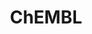 ---
bigquery: https://console.cloud.google.com/bigquery?p=patents-public-data&d=ebi_chembl&page=dataset
citation: '"The ChEMBL database in 2017." Anna Gaulton, Anne Hersey, Michał Nowotka,
  A Patrícia Bento, Jon Chambers, David Mendez, Prudence Mutowo, Francis Atkinson,
  Louisa J Bellis, Elena Cibrián-Uhalte, Mark Davies, Nathan Dedman, Anneli Karlsson,
  María Paula Magariños, John P Overington, George Papadatos, Ines Smit, Andrew R
  Leach Nucleic acids Research (2017) 45 (Database Issue), D945-D954'
contributors: European Bioinformatics Institute
cost: None
description: ChEMBL Data is a manually curated database of small molecules used in
  drug discovery, including information about existing patented drugs.
documentation: 'schema: https://www.ebi.ac.uk/chembl/db_schema


  '
last_edit: Mon, 04 Apr 2022 19:07:30 GMT
location: https://console.cloud.google.com/marketplace/product/google_patents_public_datasets/chembl
maintained_by: EMBL-EBI, an outstation of European Molecular Biology Laboratory
related_publications: '

  ChEMBL: towards direct deposition of bioassay data.


  Mendez D, Gaulton A, Bento AP, Chambers J, De Veij M, Félix E, Magariños MP, Mosquera
  JF, Mutowo P, Nowotka M, Gordillo-Marañón M, Hunter F, Junco L, Mugumbate G, Rodriguez-Lopez
  M, Atkinson F, Bosc N, Radoux CJ, Segura-Cabrera A, Hersey A, Leach AR.


  — Nucleic Acids Res. 2019; 47(D1):D930-D940. doi: 10.1093/nar/gky1075

  '
schema_fields: '[''product_id'', ''parent_type'', ''synonyms'', ''ref_url'', ''level2'',
  ''pathway_id'', ''mc_tax_id'', ''indication_class'', ''orig_description'', ''cx_most_apka'',
  ''units'', ''comp_class_id'', ''data_validity_comment'', ''set_name'', ''doi'',
  ''patent_no'', ''mesh_id'', ''prediction_method'', ''warning_id'', ''company'',
  ''dosage_form'', ''type'', ''met_conversion'', ''l4'', ''accession'', ''binding_site_comment'',
  ''curated_by'', ''first_page'', ''go_id'', ''alert_set_id'', ''max_phase_for_ind'',
  ''warning_description'', ''definition'', ''l6'', ''activity_id'', ''innovator_company'',
  ''ref_type'', ''abstract'', ''std_act_id'', ''usan_stem_id'', ''standard_upper_value'',
  ''qed_weighted'', ''uberon_id'', ''src_short_name'', ''ddd_admr'', ''drug_product_flag'',
  ''substrate_record_id'', ''protein_class_synonym'', ''relationship'', ''status'',
  ''src_assay_id'', ''standard_inchi'', ''variant_id'', ''entity_id'', ''usan_stem'',
  ''bao_id'', ''patent_expire_date'', ''component_type'', ''ass_cls_map_id'', ''path'',
  ''target_type'', ''standard_relation'', ''site_id'', ''cell_id'', ''issue'', ''mol_frac_id'',
  ''active_ingredient'', ''rgid'', ''tbl'', ''level5'', ''organism'', ''l8'', ''ddd_units'',
  ''alert_name'', ''stem'', ''level2_description'', ''sequence'', ''cell_source_tax_id'',
  ''stat'', ''uo_units'', ''warning_year'', ''level3'', ''activity_count'', ''pubmed_id'',
  ''updated_by'', ''compsyn_id'', ''co_stem_id'', ''comp_go_id'', ''text_value'',
  ''class_type'', ''ro3_pass'', ''who_name'', ''db_source'', ''usan_stem_definition'',
  ''standard_flag'', ''normal_range_max'', ''assay_organism'', ''trade_name'', ''creation_date'',
  ''tissue_id'', ''year'', ''natural_product'', ''l3'', ''label'', ''parent_molregno'',
  ''assay_subcellular_fraction'', ''prod_pat_id'', ''protein_class_id'', ''full_mwt'',
  ''enzyme_tid'', ''aidx'', ''title'', ''num_lipinski_ro5_violations'', ''assay_desc'',
  ''end_position'', ''parent_id'', ''oc_id'', ''max_phase'', ''pathway_key'', ''enzyme_name'',
  ''description'', ''molecule_type'', ''qudt_units'', ''result_flag'', ''mol_hrac_id'',
  ''mc_target_accession'', ''related_tid'', ''assay_type'', ''level1'', ''src_description'',
  ''chebi_par_id'', ''homologue'', ''psa'', ''ddd_value'', ''tid'', ''lle'', ''therapeutic_flag'',
  ''compound_name'', ''version'', ''mechanism_comment'', ''assay_cell_type'', ''entity_type'',
  ''mw_monoisotopic'', ''acd_logd'', ''first_approval'', ''caloha_id'', ''published_relation'',
  ''num_ro5_violations'', ''research_stem'', ''dosed_ingredient'', ''mol_irac_id'',
  ''subgroup'', ''level4_description'', ''res_stem_id'', ''protclasssyn_id'', ''molecular_mechanism'',
  ''full_molformula'', ''irac_class_id'', ''mechanism_of_action'', ''metabolite_record_id'',
  ''smarts'', ''mc_target_type'', ''isoform'', ''cell_source_tissue'', ''prodrug'',
  ''disease_efficacy'', ''mol_atc_id'', ''route'', ''efo_term'', ''mc_target_name'',
  ''ad_type'', ''relationship_type'', ''atc_code'', ''src_compound_id'', ''bao_format'',
  ''hbd'', ''direct_interaction'', ''site_residues'', ''source'', ''last_active'',
  ''drugind_id'', ''domain_name'', ''withdrawn_reason'', ''source_domain_id'', ''publication_number'',
  ''ingredient'', ''cx_logp'', ''parameter_type'', ''relationship_desc'', ''target_mapping'',
  ''curation_comment'', ''active_molregno'', ''relation'', ''journal'', ''volume'',
  ''parent_go_id'', ''patent_use_code'', ''approval_date'', ''published_value'', ''assay_strain'',
  ''domain_id'', ''annotation'', ''first_in_class'', ''withdrawn_year'', ''cell_source_organism'',
  ''acd_logp'', ''country'', ''ddd_comment'', ''updated_on'', ''syn_type'', ''assay_source'',
  ''molregno'', ''tid_fixed'', ''cellosaurus_id'', ''cell_name'', ''assay_param_id'',
  ''chembl_id'', ''normal_range_min'', ''alogp'', ''hba_lipinski'', ''met_id'', ''stem_class'',
  ''rtb'', ''cpd_str_alert_id'', ''cidx'', ''warning_country'', ''metref_id'', ''warning_class'',
  ''activity_comment'', ''start_position'', ''availability_type'', ''aromatic_rings'',
  ''canonical_smiles'', ''heavy_atoms'', ''value'', ''drug_substance_flag'', ''tax_id'',
  ''withdrawn_flag'', ''ap_id'', ''published_type'', ''warning_type'', ''bao_endpoint'',
  ''topical'', ''domain_description'', ''applicant_full_name'', ''l1'', ''confidence'',
  ''hrac_class_id'', ''efo_id'', ''published_units'', ''usan_substem'', ''potential_duplicate'',
  ''molecular_species'', ''delist_flag'', ''drug_record_id'', ''usan_year'', ''assay_test_type'',
  ''site_name'', ''clo_id'', ''indref_id'', ''polymer_flag'', ''component_synonym'',
  ''patent_id'', ''selectivity_comment'', ''compd_id'', ''smid'', ''mec_id'', ''bto_id'',
  ''black_box_warning'', ''bei'', ''mecref_id'', ''who_extra'', ''assay_id'', ''upper_value'',
  ''chirality'', ''src_id'', ''inorganic_flag'', ''actsm_id'', ''parameter_value'',
  ''pchembl_value'', ''irac_code'', ''withdrawn_class'', ''hrac_code'', ''nda_type'',
  ''hba'', ''level3_description'', ''downgraded'', ''mw_freebase'', ''l5'', ''sei'',
  ''standard_value'', ''ddd_id'', ''targrel_id'', ''doc_id'', ''sitecomp_id'', ''cx_logd'',
  ''standard_text_value'', ''level4'', ''class_level'', ''structure_type'', ''frac_code'',
  ''hbd_lipinski'', ''ref_id'', ''job_id'', ''met_comment'', ''submission_date'',
  ''oral'', ''previous_company'', ''standard_inchi_key'', ''acd_most_apka'', ''confidence_score'',
  ''mc_organism'', ''short_name'', ''frac_class_id'', ''last_page'', ''cl_lincs_id'',
  ''assay_class_id'', ''assay_tissue'', ''cell_ontology_id'', ''ridx'', ''pref_name'',
  ''level1_description'', ''warnref_id'', ''aspect'', ''assay_tax_id'', ''priority'',
  ''mesh_heading'', ''alert_id'', ''major_class'', ''num_alerts'', ''targcomp_id'',
  ''as_id'', ''withdrawn_country'', ''target_desc'', ''compound_key'', ''authors'',
  ''name'', ''db_version'', ''doc_type'', ''action_type'', ''biocomp_id'', ''formulation_id'',
  ''strength'', ''molsyn_id'', ''l2'', ''idx'', ''protein_class_desc'', ''assay_category'',
  ''le'', ''molfile'', ''helm_notation'', ''predbind_id'', ''species_group_flag'',
  ''component_id'', ''cell_description'', ''toid'', ''comments'', ''domain_type'',
  ''cx_most_bpka'', ''acd_most_bpka'', ''parenteral'', ''standard_type'', ''mutation'',
  ''sequence_md5sum'', ''standard_units'', ''l7'', ''log_id'', ''record_id'']'
shortname: chembl
tags:
- biotechnology
- health
- chemical
- bioinformatics
- medical
terms_of_use: CC BY-SA 3.0
title: ChEMBL
uuid: e232a192-965c-4ec9-904c-155b6dfe56c5
---